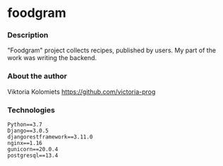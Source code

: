 # foodgram

### Description
"Foodgram" project collects recipes, published by users.
My part of the work was writing the backend.

### About the author
Viktoria Kolomiets 
https://github.com/victoria-prog

### Technologies
```
Python==3.7
Django==3.0.5
djangorestframework==3.11.0
nginx==1.16
gunicorn==20.0.4
postgresql==13.4
```
